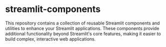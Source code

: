 # streamlit-components
This repository contains a collection of reusable Streamlit components and utilities to enhance your Streamlit applications. These components provide additional functionality beyond Streamlit's core features, making it easier to build complex, interactive web applications.
